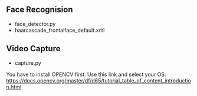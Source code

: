 ## Face Recognision
- face_detector.py
- haarcascade_frontalface_default.xml

## Video Capture
- capture.py

You have to install OPENCV first. Use this link and select your OS:
https://docs.opencv.org/master/df/d65/tutorial_table_of_content_introduction.html
